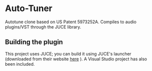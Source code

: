 # Auto-Tuner
Autotune clone based on US Patent 5973252A. Compiles to audio plugins/VST through the JUCE library.

## Building the plugin ##
This project uses JUCE; you can build it using JUCE's launcher (downloaded from their website [here](https://shop.juce.com/get-juce) ).
A Visual Studio project has also been included.